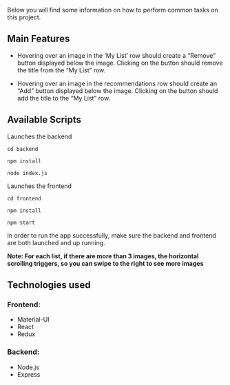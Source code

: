 
Below you will find some information on how to perform common tasks on this project.<br>

## Main Features
- Hovering over an image in the ‘My List’ row should create a “Remove” button displayed below the image. Clicking on the button should remove the title from the “My List” row.

- Hovering over an image in the recommendations row should create an “Add” button displayed below the image. Clicking on the button should add the title to the “My List” row.

## Available Scripts

Launches the backend

`cd backend`

`npm install`

`node index.js`

Launches the frontend

`cd frontend`

`npm install`

`npm start`

In order to run the app successfully, make sure the backend and frontend are both launched and up running.

**Note: For each list, if there are more than 3 images, the horizontal scrolling triggers, so you can swipe to the right to see more images**

## Technologies used
### Frontend:
- Material-UI
- React
- Redux

### Backend:
- Node.js
- Express